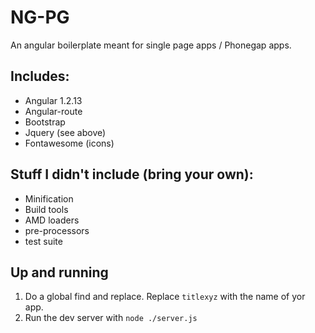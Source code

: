 NG-PG
=====

An angular boilerplate meant for single page apps / Phonegap apps.

## Includes:

 * Angular 1.2.13
 * Angular-route
 * Bootstrap
 * Jquery (see above)
 * Fontawesome (icons)

## Stuff I didn't include (bring your own):

 * Minification
 * Build tools
 * AMD loaders
 * pre-processors
 * test suite

## Up and running

 1. Do a global find and replace. Replace `titlexyz` with the name of yor app.
 2. Run the dev server with `node ./server.js`